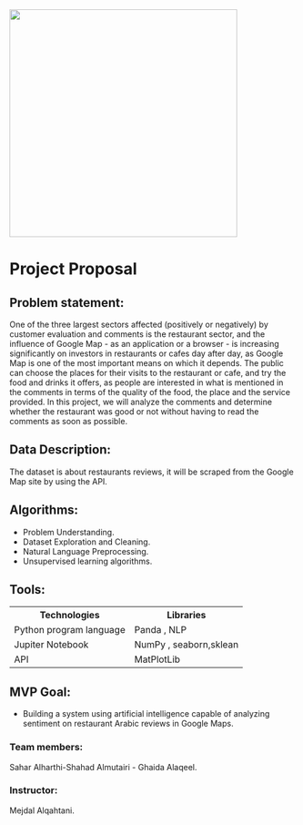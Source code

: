 <img src="https://user-images.githubusercontent.com/93095814/147146554-404c3210-b275-4c76-875a-a912cf9735a8.png" width="400" heigh="400" /> 

<h1> Project Proposal  </h1>
 
## Problem statement:
One of the three largest sectors affected (positively or negatively) by customer evaluation and comments is the restaurant sector, and the influence of Google Map - as an application or a browser - is increasing significantly on investors in restaurants or cafes day after day, as Google Map is one of the most important means on which it depends. The public can choose the places for their visits to the restaurant or cafe, and try the food and drinks it offers, as people are interested in what is mentioned in the comments in terms of the quality of the food, the place and the service provided. In this project, we will analyze the comments and determine whether the restaurant was good or not without having to read the comments as soon as possible.

## Data Description:
The dataset is about restaurants reviews, it will be scraped from the Google Map site by using the API.
 


## Algorithms:
* Problem Understanding.
* Dataset Exploration and Cleaning.
* Natural Language Preprocessing.
* Unsupervised learning algorithms.
   


## Tools:
<table>
  <tr>
    <th>Technologies </th>
    <th>Libraries </th>
  </tr>
  
  <tr>
    <td>Python program language </td>
    <td>Panda , NLP</td>
  </tr>
  <tr>
    <td>Jupiter Notebook</td>
    <td>NumPy , seaborn,sklean </td>
  </tr>
  <tr>
    <td>API</td>
    <td>MatPlotLib  </td>
  </tr>
    
</table>


## MVP Goal:
* Building a system using artificial intelligence capable of analyzing sentiment on restaurant Arabic reviews in Google Maps.



### Team members:
Sahar Alharthi-Shahad Almutairi  - Ghaida Alaqeel.
### Instructor:
Mejdal Alqahtani.
